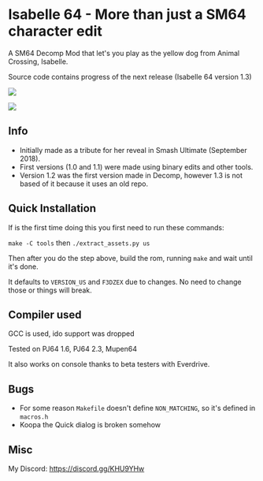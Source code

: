 # Isabelle 64 - More than just a SM64 character edit

A SM64 Decomp Mod that let's you play as the yellow dog from Animal Crossing, Isabelle.

Source code contains progress of the next release (Isabelle 64 version 1.3)

<img src="https://i.imgur.com/9S7fnCr.png"/></a>

<img src="https://i.imgur.com/PGH0Sq6.png"/></a>

## Info
* Initially made as a tribute for her reveal in Smash Ultimate (September 2018).
* First versions (1.0 and 1.1) were made using binary edits and other tools.
* Version 1.2 was the first version made in Decomp, however 1.3 is not based of it because it uses an old repo.

## Quick Installation

If is the first time doing this you first need to run these commands:

`make -C tools` then `./extract_assets.py us`

Then after you do the step above, build the rom, running `make` and wait until it's done.

It defaults to `VERSION_US` and `F3DZEX` due to changes. No need to change those or things will break.

## Compiler used

GCC is used, ido support was dropped

Tested on PJ64 1.6, PJ64 2.3, Mupen64

It also works on console thanks to beta testers with Everdrive.

## Bugs
* For some reason `Makefile` doesn't define `NON_MATCHING`, so it's defined in `macros.h`
* Koopa the Quick dialog is broken somehow

## Misc

My Discord: https://discord.gg/KHU9YHw